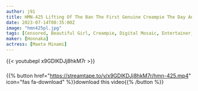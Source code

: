 ```yaml
---
author: j91
title: HMN-425 Lifting Of The Ban The First Genuine Creampie The Day An Active Idol Became A Lewd With Raw Pleasure Minami Maeda
date: 2023-07-14T00:35:00Z
image: "hmn425pl.jpg"
tags: [Censored, Beautiful Girl, Creampie, Digital Mosaic, Entertainer, Facials, Solowork]
maker: [Honnaka]
actress: [Maeta Minami]
---
```



{{< youtubepl x9GDlKDJj8hkM7r >}}
###

{{% button href="https://streamtape.to/v/x9GDlKDJj8hkM7r/hmn-425.mp4" icon="fas fa-download" %}}download this video{{% /button %}}

